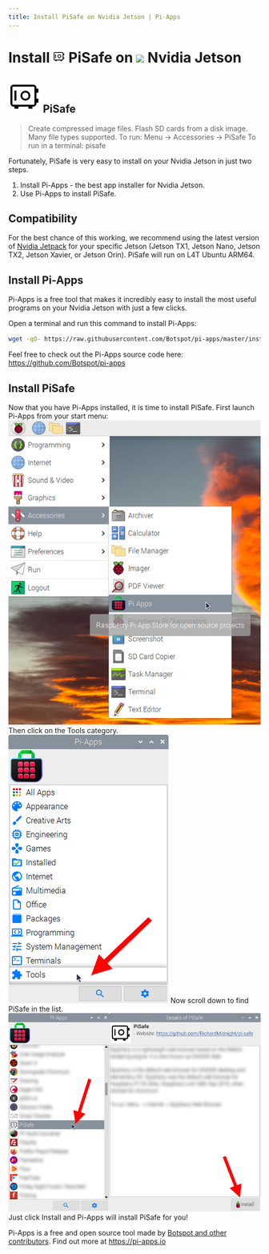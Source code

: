 ```yaml
---
title: Install PiSafe on Nvidia Jetson | Pi-Apps
---
```

<div class="simple-install-content content">

# Install <img src="/img/app-icons/PiSafe/icon-64.png" height=24> PiSafe on <img src=https://assets.nvidiagrid.net/favicon.ico height=24> Nvidia Jetson

## <img src="/img/app-icons/PiSafe/icon-64.png"> PiSafe
> Create compressed image files.  Flash SD cards from a disk image. Many file types supported.
> To run: Menu -> Accessories -> PiSafe
> To run in a terminal: pisafe

Fortunately, PiSafe is very easy to install on your Nvidia Jetson in just two steps.
1. Install Pi-Apps - the best app installer for Nvidia Jetson.
2. Use Pi-Apps to install PiSafe.
</div>
<div class="simple-install-content content">

## Compatibility
For the best chance of this working, we recommend using the latest version of [Nvidia Jetpack](https://developer.nvidia.com/embedded/jetpack-archive) for your specific Jetson (Jetson TX1, Jetson Nano, Jetson TX2, Jetson Xavier, or Jetson Orin).
PiSafe will run on L4T Ubuntu ARM64.
</div>
<div class="simple-install-content content">

## Install Pi-Apps

Pi-Apps is a free tool that makes it incredibly easy to install the most useful programs on your Nvidia Jetson with just a few clicks.

Open a terminal and run this command to install Pi-Apps:
```bash
wget -qO- https://raw.githubusercontent.com/Botspot/pi-apps/master/install | bash
```
Feel free to check out the Pi-Apps source code here: https://github.com/Botspot/pi-apps
</div>
<div class="simple-install-content content">

## Install PiSafe

Now that you have Pi-Apps installed, it is time to install PiSafe.
First launch Pi-Apps from your start menu:
<img src="/img/start-menu.png">
Then click on the Tools category.
<img src="/img/category-selections/Tools.png">
Now scroll down to find PiSafe in the list.
<img src="/img/app-icons/PiSafe/app-selection.png">
Just click Install and Pi-Apps will install PiSafe for you!
</div>
<div class="simple-install-content content">

Pi-Apps is a free and open source tool made by [Botspot and other contributors](/about/#contributors). Find out more at https://pi-apps.io
</div>
